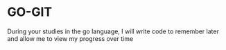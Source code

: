 # GO-GIT

During your studies in the go language, I will write code to remember later and
allow me to view my progress over time
